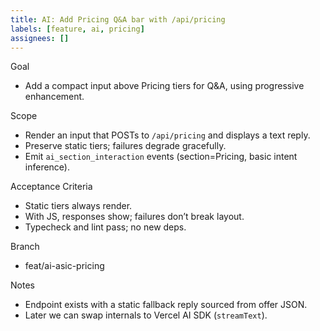 ```yaml
---
title: AI: Add Pricing Q&A bar with /api/pricing
labels: [feature, ai, pricing]
assignees: []
---
```


Goal
- Add a compact input above Pricing tiers for Q&A, using progressive enhancement.

Scope
- Render an input that POSTs to `/api/pricing` and displays a text reply.
- Preserve static tiers; failures degrade gracefully.
- Emit `ai_section_interaction` events (section=Pricing, basic intent inference).

Acceptance Criteria
- Static tiers always render.
- With JS, responses show; failures don’t break layout.
- Typecheck and lint pass; no new deps.

Branch
- feat/ai-asic-pricing

Notes
- Endpoint exists with a static fallback reply sourced from offer JSON.
- Later we can swap internals to Vercel AI SDK (`streamText`).

